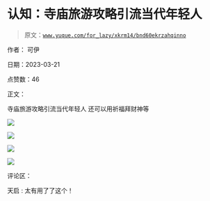 # 认知：寺庙旅游攻略引流当代年轻人

> 原文：[`www.yuque.com/for_lazy/xkrm14/bnd60ekrzahqinno`](https://www.yuque.com/for_lazy/xkrm14/bnd60ekrzahqinno)

作者： 可伊

日期：2023-03-21

点赞数：46

正文：

寺庙旅游攻略引流当代年轻人 还可以用祈福拜财神等

![](img/b01372e0cdbaf275746c9f039d296c2f.png)

![](img/e2bdb5b2f5fa6bf897c543e3c2fd9280.png)

![](img/2fc8f21c164b4e13570540678a1313de.png)

![](img/1c8071d3f9a35f1c7a9a63d9a4d11d0e.png)

评论区：

天启 : 太有用了了这个！

